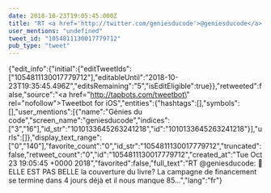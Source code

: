 ```yaml
---
date: 2018-10-23T19:05:45.000Z
title: "RT <a href='http://twitter.com/geniesducode'>@geniesducode</a>: 📙 ELLE EST PAS BELLE la couverture du livre? La campagne de financement se termine dans 4 jours déjà et il nous manque 85…″"
user_mentions: "undefined"
tweet_id: "1054811130017779712"
pub_type: "tweet"
---
```

{"edit_info":{"initial":{"editTweetIds":["1054811130017779712"],"editableUntil":"2018-10-23T19:35:45.496Z","editsRemaining":"5","isEditEligible":true}},"retweeted":false,"source":"<a href=\"http://tapbots.com/tweetbot\" rel=\"nofollow\">Tweetbot for iΟS</a>","entities":{"hashtags":[],"symbols":[],"user_mentions":[{"name":"Génies du code","screen_name":"geniesducode","indices":["3","16"],"id_str":"1010133645263241218","id":"1010133645263241218"}],"urls":[]},"display_text_range":["0","140"],"favorite_count":"0","id_str":"1054811130017779712","truncated":false,"retweet_count":"0","id":"1054811130017779712","created_at":"Tue Oct 23 19:05:45 +0000 2018","favorited":false,"full_text":"RT @geniesducode: 📙 ELLE EST PAS BELLE la couverture du livre? La campagne de financement se termine dans 4 jours déjà et il nous manque 85…","lang":"fr"}
